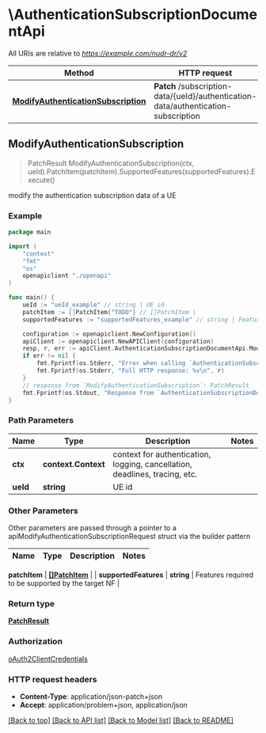 # \AuthenticationSubscriptionDocumentApi

All URIs are relative to *https://example.com/nudr-dr/v2*

Method | HTTP request | Description
------------- | ------------- | -------------
[**ModifyAuthenticationSubscription**](AuthenticationSubscriptionDocumentApi.md#ModifyAuthenticationSubscription) | **Patch** /subscription-data/{ueId}/authentication-data/authentication-subscription | modify the authentication subscription data of a UE



## ModifyAuthenticationSubscription

> PatchResult ModifyAuthenticationSubscription(ctx, ueId).PatchItem(patchItem).SupportedFeatures(supportedFeatures).Execute()

modify the authentication subscription data of a UE

### Example

```go
package main

import (
    "context"
    "fmt"
    "os"
    openapiclient "./openapi"
)

func main() {
    ueId := "ueId_example" // string | UE id
    patchItem := []PatchItem{"TODO"} // []PatchItem | 
    supportedFeatures := "supportedFeatures_example" // string | Features required to be supported by the target NF (optional)

    configuration := openapiclient.NewConfiguration()
    apiClient := openapiclient.NewAPIClient(configuration)
    resp, r, err := apiClient.AuthenticationSubscriptionDocumentApi.ModifyAuthenticationSubscription(context.Background(), ueId).PatchItem(patchItem).SupportedFeatures(supportedFeatures).Execute()
    if err != nil {
        fmt.Fprintf(os.Stderr, "Error when calling `AuthenticationSubscriptionDocumentApi.ModifyAuthenticationSubscription``: %v\n", err)
        fmt.Fprintf(os.Stderr, "Full HTTP response: %v\n", r)
    }
    // response from `ModifyAuthenticationSubscription`: PatchResult
    fmt.Fprintf(os.Stdout, "Response from `AuthenticationSubscriptionDocumentApi.ModifyAuthenticationSubscription`: %v\n", resp)
}
```

### Path Parameters


Name | Type | Description  | Notes
------------- | ------------- | ------------- | -------------
**ctx** | **context.Context** | context for authentication, logging, cancellation, deadlines, tracing, etc.
**ueId** | **string** | UE id | 

### Other Parameters

Other parameters are passed through a pointer to a apiModifyAuthenticationSubscriptionRequest struct via the builder pattern


Name | Type | Description  | Notes
------------- | ------------- | ------------- | -------------

 **patchItem** | [**[]PatchItem**](PatchItem.md) |  | 
 **supportedFeatures** | **string** | Features required to be supported by the target NF | 

### Return type

[**PatchResult**](PatchResult.md)

### Authorization

[oAuth2ClientCredentials](../README.md#oAuth2ClientCredentials)

### HTTP request headers

- **Content-Type**: application/json-patch+json
- **Accept**: application/problem+json, application/json

[[Back to top]](#) [[Back to API list]](../README.md#documentation-for-api-endpoints)
[[Back to Model list]](../README.md#documentation-for-models)
[[Back to README]](../README.md)

